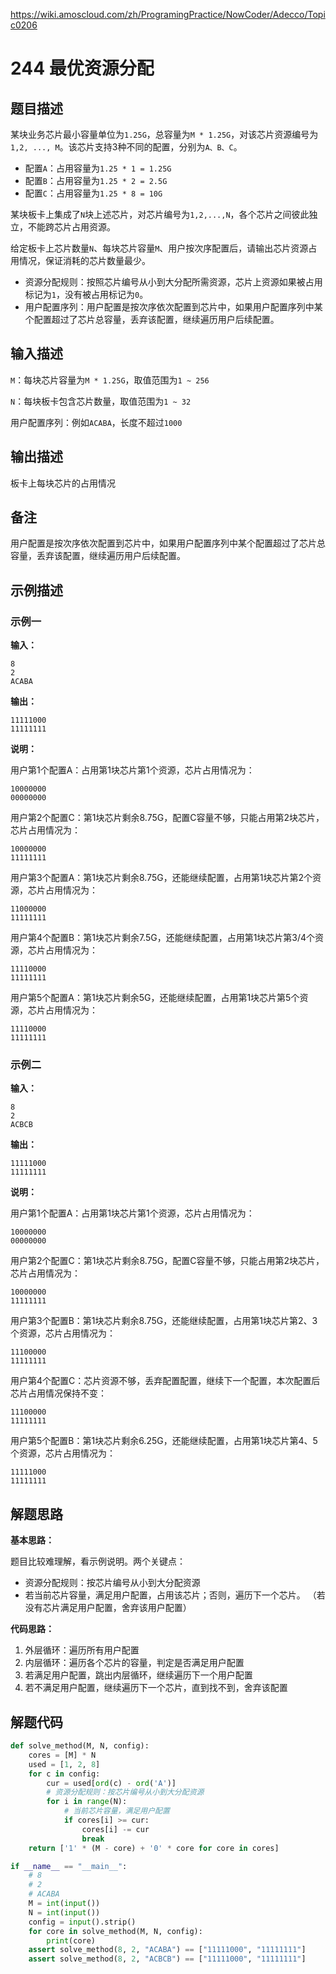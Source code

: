 https://wiki.amoscloud.com/zh/ProgramingPractice/NowCoder/Adecco/Topic0206
# 244 最优资源分配

## 题目描述

某块业务芯片最小容量单位为`1.25G`，总容量为`M * 1.25G`，对该芯片资源编号为`1,2, ..., M`。该芯片支持3种不同的配置，分别为`A、B、C`。
- 配置`A`：占用容量为`1.25 * 1 = 1.25G`
- 配置`B`：占用容量为`1.25 * 2 = 2.5G`
- 配置`C`：占用容量为`1.25 * 8 = 10G`

某块板卡上集成了`N`块上述芯片，对芯片编号为`1,2,...,N`，各个芯片之间彼此独立，不能跨芯片占用资源。

给定板卡上芯片数量`N`、每块芯片容量`M`、用户按次序配置后，请输出芯片资源占用情况，保证消耗的芯片数量最少。

- 资源分配规则：按照芯片编号从小到大分配所需资源，芯片上资源如果被占用标记为`1`，没有被占用标记为`0`。
- 用户配置序列：用户配置是按次序依次配置到芯片中，如果用户配置序列中某个配置超过了芯片总容量，丢弃该配置，继续遍历用户后续配置。

## 输入描述

`M`：每块芯片容量为`M * 1.25G`，取值范围为`1 ~ 256`

`N`：每块板卡包含芯片数量，取值范围为`1 ~ 32`

用户配置序列：例如`ACABA`，长度不超过`1000`

## 输出描述

板卡上每块芯片的占用情况

## 备注

用户配置是按次序依次配置到芯片中，如果用户配置序列中某个配置超过了芯片总容量，丢弃该配置，继续遍历用户后续配置。

## 示例描述

### 示例一

**输入：**
```text
8
2
ACABA
```

**输出：**
```text
11111000
11111111
```

**说明：**

用户第1个配置A：占用第1块芯片第1个资源，芯片占用情况为：
```
10000000
00000000
```
用户第2个配置C：第1块芯片剩余8.75G，配置C容量不够，只能占用第2块芯片，芯片占用情况为：
```
10000000
11111111
```
用户第3个配置A：第1块芯片剩余8.75G，还能继续配置，占用第1块芯片第2个资源，芯片占用情况为：
```
11000000
11111111
```
用户第4个配置B：第1块芯片剩余7.5G，还能继续配置，占用第1块芯片第3/4个资源，芯片占用情况为：
```
11110000
11111111
```
用户第5个配置A：第1块芯片剩余5G，还能继续配置，占用第1块芯片第5个资源，芯片占用情况为：
```
11110000
11111111
```

### 示例二

**输入：**
```text
8
2
ACBCB
```

**输出：**
```text
11111000
11111111
```

**说明：**

用户第1个配置A：占用第1块芯片第1个资源，芯片占用情况为：
```
10000000
00000000
```
用户第2个配置C：第1块芯片剩余8.75G，配置C容量不够，只能占用第2块芯片，芯片占用情况为：
```
10000000
11111111
```
用户第3个配置B：第1块芯片剩余8.75G，还能继续配置，占用第1块芯片第2、3个资源，芯片占用情况为：
```
11100000
11111111
```
用户第4个配置C：芯片资源不够，丢弃配置配置，继续下一个配置，本次配置后芯片占用情况保持不变：
```
11100000
11111111
```
用户第5个配置B：第1块芯片剩余6.25G，还能继续配置，占用第1块芯片第4、5个资源，芯片占用情况为：
```
11111000
11111111
```

## 解题思路

**基本思路：**

题目比较难理解，看示例说明。两个关键点：
- 资源分配规则：按芯片编号从小到大分配资源
- 若当前芯片容量，满足用户配置，占用该芯片；否则，遍历下一个芯片。
  （若没有芯片满足用户配置，舍弃该用户配置）

**代码思路：**
1. 外层循环：遍历所有用户配置
2. 内层循环：遍历各个芯片的容量，判定是否满足用户配置
3. 若满足用户配置，跳出内层循环，继续遍历下一个用户配置
4. 若不满足用户配置，继续遍历下一个芯片，直到找不到，舍弃该配置

## 解题代码
```python
def solve_method(M, N, config):
    cores = [M] * N
    used = [1, 2, 8]
    for c in config:
        cur = used[ord(c) - ord('A')]
        # 资源分配规则：按芯片编号从小到大分配资源
        for i in range(N):
            # 当前芯片容量，满足用户配置
            if cores[i] >= cur:
                cores[i] -= cur
                break
    return ['1' * (M - core) + '0' * core for core in cores]

if __name__ == "__main__":
    # 8
    # 2
    # ACABA
    M = int(input())
    N = int(input())
    config = input().strip()
    for core in solve_method(M, N, config):
        print(core)
    assert solve_method(8, 2, "ACABA") == ["11111000", "11111111"]
    assert solve_method(8, 2, "ACBCB") == ["11111000", "11111111"]
```